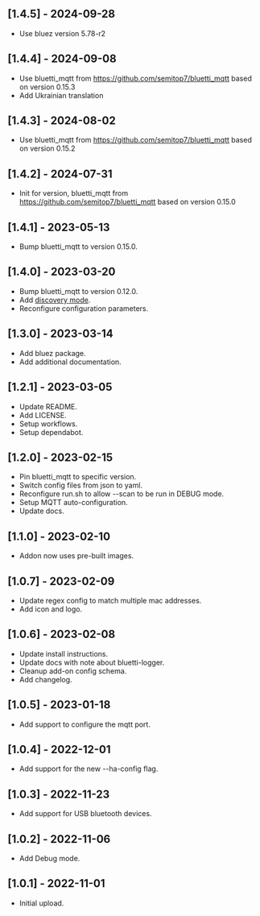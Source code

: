 ## [1.4.5] - 2024-09-28

- Use bluez version 5.78-r2 

## [1.4.4] - 2024-09-08

- Use bluetti_mqtt from https://github.com/semitop7/bluetti_mqtt based on version 0.15.3
- Add Ukrainian translation 

## [1.4.3] - 2024-08-02

- Use bluetti_mqtt from https://github.com/semitop7/bluetti_mqtt based on version 0.15.2

## [1.4.2] - 2024-07-31

- Init for version, bluetti_mqtt from https://github.com/semitop7/bluetti_mqtt based on version 0.15.0

## [1.4.1] - 2023-05-13

- Bump bluetti_mqtt to version 0.15.0.

## [1.4.0] - 2023-03-20

- Bump bluetti_mqtt to version 0.12.0.
- Add [discovery mode](https://github.com/warhammerkid/bluetti_mqtt#reverse-engineering).
- Reconfigure configuration parameters.

## [1.3.0] - 2023-03-14

- Add bluez package.
- Add additional documentation.

## [1.2.1] - 2023-03-05

- Update README.
- Add LICENSE.
- Setup workflows.
- Setup dependabot.

## [1.2.0] - 2023-02-15

- Pin bluetti_mqtt to specific version.
- Switch config files from json to yaml.
- Reconfigure run.sh to allow --scan to be run in DEBUG mode.
- Setup MQTT auto-configuration.
- Update docs.

## [1.1.0] - 2023-02-10

- Addon now uses pre-built images.

## [1.0.7] - 2023-02-09

- Update regex config to match multiple mac addresses.
- Add icon and logo.

## [1.0.6] - 2023-02-08

- Update install instructions.
- Update docs with note about bluetti-logger.
- Cleanup add-on config schema.
- Add changelog.

## [1.0.5] - 2023-01-18

- Add support to configure the mqtt port.

## [1.0.4] - 2022-12-01

- Add support for the new --ha-config flag.

## [1.0.3] - 2022-11-23

- Add support for USB bluetooth devices.

## [1.0.2] - 2022-11-06

- Add Debug mode.

## [1.0.1] - 2022-11-01

- Initial upload.
